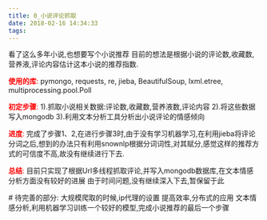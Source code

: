 ```yaml
---
title: 0_小说评论抓取
date: 2018-02-16 14:34:33
tags:
---
```

看了这么多年小说,也想要写个小说推荐
目前的想法是根据小说的评论数,收藏数,营养液,评论内容估计这本小说的推荐指数.
  
  
<!--more-->
<font color="red">**使用的库**:</font>
pymongo, requests, re, jieba, BeautifulSoup, lxml.etree, multiprocessing.pool.Poll

<font color="red">**初定步骤**:</font>
1).抓取小说相关数据:评论数,收藏数,营养液数,评论内容
2).将这些数据写入mongodb
3).利用文本分析工具分析出小说评论的情感倾向

<font color="red">**进度**:</font>
完成了步骤1、2,在进行步骤3时,由于没有学习机器学习,在利用jieba将评论分词之后,想到的办法只有利用snownlp根据分词词性,对其赋分,感觉这样的推荐方式的可信度不高,故没有继续进行下去.

<font color="red">**总结**:</font>
目前只实现了根据Url多线程抓取评论,并写入mongodb数据库,在文本情感分析方面没有较好的进展
由于时间问题,没有继续深入下去,暂保留于此
</p>
# 待完善的部分:
大规模爬取的时候,ip代理的设置
提高效率,分布式的应用
文本情感分析,利用机器学习训练一个较好的模型,完成小说推荐的最后一个步骤